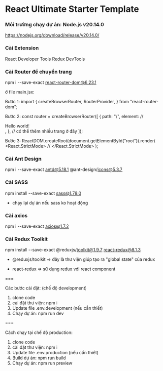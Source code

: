 # React Ultimate Starter Template

### Môi trường chạy dự án: Node.js v20.14.0
https://nodejs.org/download/release/v20.14.0/

### Cài Extension
React Developer Tools
Redux DevTools

### Cài Router để chuyển trang
npm i --save-exact react-router-dom@6.23.1

ở file main.jsx:

Bước 1:
import {
 createBrowserRouter,
 RouterProvider,
} from "react-router-dom";

Bước 2:
const router = createBrowserRouter([
 {
 path: "/",
 element: <App />    // <div>Hello world!</div>,
 },        // có thể thêm nhiều trang ở đây
]);

Bước 3:
ReactDOM.createRoot(document.getElementById("root")).render(
  <React.StrictMode>
    <RouterProvider router={router} /> //
  </React.StrictMode>
);

### Cài Ant Design
npm i --save-exact antd@5.18.1 @ant-design/icons@5.3.7

### Cài SASS
npm install --save-exact sass@1.78.0

- chạy lại dự án nếu sass ko hoạt động

### Cài axios
npm i --save-exact axios@1.7.2

### Cài Redux Toolkit
npm install --save-exact @reduxjs/toolkit@1.9.7 react-redux@8.1.3

- @reduxjs/toolkit => đây là thư viện giúp tạo ra "global state" của redux

- react-redux => sử dụng redux với react component

===

Các bước cài đặt: (chế độ development)
1. clone code
2. cài đặt thư viện: npm i
3. Update file .env.development (nếu cần thiết)
4. Chạy dự án: npm run dev

===

Cách chạy tại chế độ production:
1. clone code
2. cài đặt thư viện: npm i
3. Update file .env.production (nếu cần thiết)
4. Build dự án: npm run build
5. Chạy dự án: npm run preview
